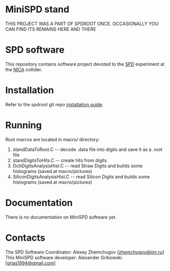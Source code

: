 # MiniSPD stand
THIS PROJECT WAS A PART OF SPDROOT ONCE. OCCASIONALLY YOU CAN FIND ITS REMAINS HERE AND THERE

# SPD software

This repository contains software project devoted to the [SPD](http://spd.jinr.ru/doku.php)
 experiment at the [NICA](http://nica.jinr.ru) collider. 

# Installation
Refer to the spdroot git repo [installation guide](https://git.jinr.ru/nica/spdroot/-/wikis/Installation-Guide).

# Running

Root macros are located in macro/ directory:
   1. standDataToRoot.C -- decode .data file into digits and save it as a .root file
   2. standDigitsToHits.C -- create hits from digits
   3. DchDigitsAnalysisHist.C -- read Straw Digits and builds some histograms (saved at macro/pictures)
   4. SiliconDigitsAnalysisHist.C -- read Silicon Digits and builds some histograms (saved at macro/pictures)


# Documentation

There is no documentation on MiniSPD software yet.

# Contacts

The SPD Software Coordinator: Alexey Zhemchugov [zhemchugov@jinr.ru]
This MiniSPD software developer: Alexander Gribowski [grias1994@gmail.com]
